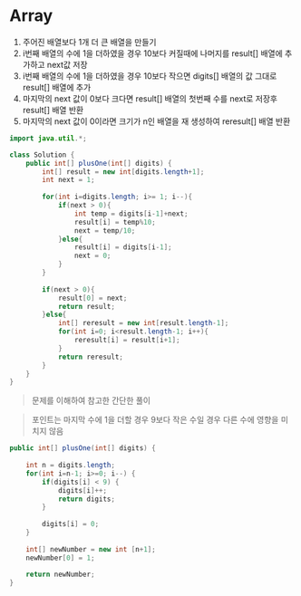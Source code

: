 # Array
1. 주어진 배열보다 1개 더 큰 배열을 만들기
2. i번째 배열의 수에 1을 더하였을 경우 10보다 커질때에 나머지를 result[] 배열에 추가하고 next값 저장
3. i번째 배열의 수에 1을 더하였을 경우 10보다 작으면 digits[] 배열의 값 그대로 result[] 배열에 추가
4. 마지막의 next 값이 0보다 크다면 result[] 배열의 첫번째 수를 next로 저장후 result[] 배열 반환
5. 마지막의 next 값이 0이라면 크기가 n인 배열을 재 생성하여 reresult[] 배열 반환


```java
import java.util.*;

class Solution {
    public int[] plusOne(int[] digits) {
        int[] result = new int[digits.length+1];
        int next = 1;
        
        for(int i=digits.length; i>= 1; i--){
            if(next > 0){
                int temp = digits[i-1]+next;
                result[i] = temp%10;
                next = temp/10;
            }else{
                result[i] = digits[i-1];
                next = 0;
            }
        }
        
        if(next > 0){
            result[0] = next;
            return result;
        }else{
            int[] reresult = new int[result.length-1];
            for(int i=0; i<result.length-1; i++){
                reresult[i] = result[i+1];
            }
            return reresult;
        }
    }
}
```

> 문제를 이해하여 참고한 간단한 풀이

> 포인트는 마지막 수에 1을 더할 경우 9보다 작은 수일 경우 다른 수에 영향을 미치지 않음


```java
public int[] plusOne(int[] digits) {
        
    int n = digits.length;
    for(int i=n-1; i>=0; i--) {
        if(digits[i] < 9) {
            digits[i]++;
            return digits;
        }
        
        digits[i] = 0;
    }
    
    int[] newNumber = new int [n+1];
    newNumber[0] = 1;
    
    return newNumber;
}
```
